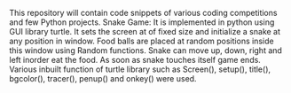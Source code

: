 This repository will contain code snippets of various coding competitions and few Python projects.
Snake Game: It is implemented in python using GUI library turtle. It sets the screen at of fixed size and initialize a snake at any position in window. Food balls are placed at random positions inside this window using Random functions. Snake can move up, down, right and left inorder eat the food. As soon as snake touches itself game ends. Various inbuilt function of turtle library such as Screen(), setup(), title(), bgcolor(), tracer(), penup() and onkey() were used.
